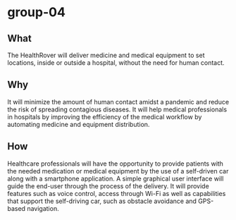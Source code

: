 # group-04
## What
The HealthRover will deliver medicine and medical equipment to set locations, inside or outside a hospital, without the need for human contact.

## Why
It will minimize the amount of human contact amidst a pandemic and reduce the risk of spreading contagious diseases. It will help medical professionals in hospitals by improving the efficiency of the medical workflow by automating medicine and equipment distribution. 

## How
Healthcare professionals will have the opportunity to provide patients with the needed medication or medical equipment  by the use of a self-driven car along with a smartphone application. A simple graphical user interface will guide the end-user through the process of the delivery. It will provide features such as voice control, access through Wi-Fi as well as capabilities that support the self-driving car, such as obstacle avoidance and GPS-based navigation.

